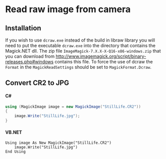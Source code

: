 # Read raw image from camera

## Installation
If you wish to use `dcraw.exe` instead of the build in libraw library you will need to put the executable `dcraw.exe`
into the directory that contains the Magick.NET dll. The zip file `ImageMagick-7.X.X-X-Q16-x86-windows.zip`
that you can download from http://www.imagemagick.org/script/binary-releases.php#windows contains this file.
To force the use of dcraw the `Format` in the `MagickReadSettings` should be set to `MagickFormat.Dcraw`.

## Convert CR2 to JPG

#### C#
```C#
using (MagickImage image = new MagickImage("StillLife.CR2"))
{
    image.Write("StillLife.jpg");
}
```

#### VB.NET
```VB.NET
Using image As New MagickImage("StillLife.CR2")
    image.Write("StillLife.jpg")
End Using
```